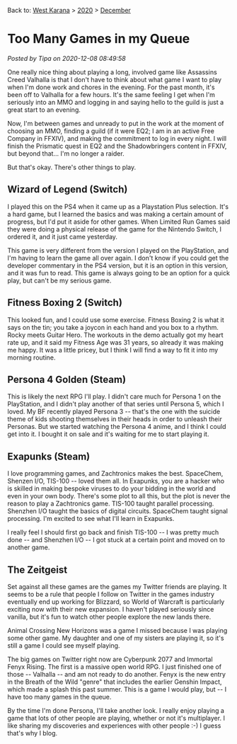 Back to: [West Karana](/posts/westkarana.md) > [2020](/posts/2020/westkarana.md) > [December](./westkarana.md)
# Too Many Games in my Queue

*Posted by Tipa on 2020-12-08 08:49:58*


One really nice thing about playing a long, involved game like Assassins Creed Valhalla is that I don't have to think about what game I want to play when I'm done work and chores in the evening. For the past month, it's been off to Valhalla for a few hours. It's the same feeling I get when I'm seriously into an MMO and logging in and saying hello to the guild is just a great start to an evening.



Now, I'm between games and unready to put in the work at the moment of choosing an MMO, finding a guild (if it were EQ2; I am in an active Free Company in FFXIV), and making the commitment to log in every night. I will finish the Prismatic quest in EQ2 and the Shadowbringers content in FFXIV, but beyond that... I'm no longer a raider.



But that's okay. There's other things to play.



Wizard of Legend (Switch)
-------------------------



I played this on the PS4 when it came up as a Playstation Plus selection. It's a hard game, but I learned the basics and was making a certain amount of progress, but I'd put it aside for other games. When Limited Run Games said they were doing a physical release of the game for the Nintendo Switch, I ordered it, and it just came yesterday.



This game is very different from the version I played on the PlayStation, and I'm having to learn the game all over again. I don't know if you could get the developer commentary in the PS4 version, but it is an option in this version, and it was fun to read. This game is always going to be an option for a quick play, but can't be my serious game.



Fitness Boxing 2 (Switch)
-------------------------



This looked fun, and I could use some exercise. Fitness Boxing 2 is what it says on the tin; you take a joycon in each hand and you box to a rhythm. Rocky meets Guitar Hero. The workouts in the demo actually got my heart rate up, and it said my Fitness Age was 31 years, so already it was making me happy. It was a little pricey, but I think I will find a way to fit it into my morning routine.



Persona 4 Golden (Steam)
------------------------



This is likely the next RPG I'll play. I didn't care much for Persona 1 on the PlayStation, and I didn't play another of that series until Persona 5, which I loved. My BF recently played Persona 3 -- that's the one with the suicide theme of kids shooting themselves in their heads in order to unleash their Personas. But we started watching the Persona 4 anime, and I think I could get into it. I bought it on sale and it's waiting for me to start playing it.



Exapunks (Steam)
----------------



I love programming games, and Zachtronics makes the best. SpaceChem, Shenzen I/O, TIS-100 -- loved them all. In Exapunks, you are a hacker who is skilled in making bespoke viruses to do your bidding in the world and even in your own body. There's some plot to all this, but the plot is never the reason to play a Zachtronics game. TIS-100 taught parallel processing. Shenzhen I/O taught the basics of digital circuits. SpaceChem taught signal processing. I'm excited to see what I'll learn in Exapunks. 



I really feel I should first go back and finish TIS-100 -- I was pretty much done -- and Shenzhen I/O -- I got stuck at a certain point and moved on to another game.



The Zeitgeist
-------------



Set against all these games are the games my Twitter friends are playing. It seems to be a rule that people I follow on Twitter in the games industry eventually end up working for Blizzard, so World of Warcraft is particularly exciting now with their new expansion. I haven't played seriously since vanilla, but it's fun to watch other people explore the new lands there.



Animal Crossing New Horizons was a game I missed because I was playing some other game. My daughter and one of my sisters are playing it, so it's still a game I could see myself playing.



The big games on Twitter right now are Cyberpunk 2077 and Immortal Fenyx Rising. The first is a massive open world RPG. I just finished one of those -- Valhalla -- and am not ready to do another. Fenyx is the new entry in the Breath of the Wild \"genre\" that includes the earlier Genshin Impact, which made a splash this past summer. This is a game I would play, but -- I have too many games in the queue.



By the time I'm done Persona, I'll take another look. I really enjoy playing a game that lots of other people are playing, whether or not it's multiplayer. I like sharing my discoveries and experiences with other people :-) I guess that's why I blog.



